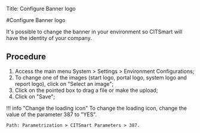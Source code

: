 Title: Configure Banner logo

#Configure Banner logo


It's possible to change the banner in your environment so CITSmart will have the identity of your company.

Procedure
-------

1. Access the main menu System > Settings > Environment Configurations;
2. To change one of the images (start logo, portal logo, system logo and report logo), click on "Select an image";
3. Click on the pointed box to drag a file or make the upload;
4. Click on "Save";

!!! info "Change the loading icon"
    To change the loading icon, change the value of the parameter 387 to "YES".
	
	Path: Parametrization > CITSmart Parameters > 387.
